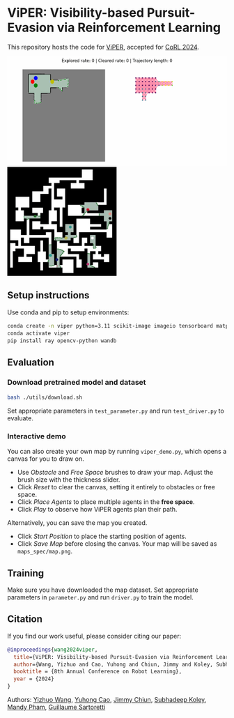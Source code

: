 # ViPER: Visibility-based Pursuit-Evasion via Reinforcement Learning

This repository hosts the code for [ViPER](https://openreview.net/pdf?id=EPujQZWemk), accepted for [CoRL 2024](https://www.corl.org/).

<div>
   <img src="utils/media/demo.gif" height="250"/>
   <img src="utils/media/demo_large.gif" height="250"/>
</div>

## Setup instructions

Use conda and pip to setup environments:

```bash
conda create -n viper python=3.11 scikit-image imageio tensorboard matplotlib pytorch pytorch-cuda=11.8 -c pytorch -c nvidia -y
conda activate viper
pip install ray opencv-python wandb 
```

## Evaluation

### Download pretrained model and dataset

```bash
bash ./utils/download.sh
```

Set appropriate parameters in `test_parameter.py` and run `test_driver.py` to evaluate.

### Interactive demo

You can also create your own map by running `viper_demo.py`, which opens a canvas for you to draw on.

- Use _Obstacle_ and _Free Space_ brushes to draw your map. Adjust the brush size with the thickness slider.
- Click _Reset_ to clear the canvas, setting it entirely to obstacles or free space.
- Click _Place Agents_ to place multiple agents in the **free space**.
- Click _Play_ to observe how ViPER agents plan their path.

Alternatively, you can save the map you created.

- Click _Start Position_ to place the starting position of agents.
- Click _Save Map_ before closing the canvas. Your map will be saved as `maps_spec/map.png`. 

## Training

Make sure you have downloaded the map dataset.
Set appropriate parameters in `parameter.py` and run `driver.py` to train the model.


## Citation

If you find our work useful, please consider citing our paper:

```bibtex
@inproceedings{wang2024viper,
  title={ViPER: Visibility-based Pursuit-Evasion via Reinforcement Learning},
  author={Wang, Yizhuo and Cao, Yuhong and Chiun, Jimmy and Koley, Subhadeep and Pham, Mandy and Sartoretti, Guillaume},
  booktitle = {8th Annual Conference on Robot Learning},
  year = {2024}
}
```

Authors:
[Yizhuo Wang](https://www.yizhuo-wang.com/),
[Yuhong Cao](https://www.yuhongcao.online/),
[Jimmy Chiun](https://www.linkedin.com/in/jimmychiun/),
[Subhadeep Koley](https://www.linkedin.com/in/subhadeep-koley-70251b1bb/),
[Mandy Pham](https://www.linkedin.com/in/phamandy24/),
[Guillaume Sartoretti](https://cde.nus.edu.sg/me/staff/sartoretti-guillaume-a/)
